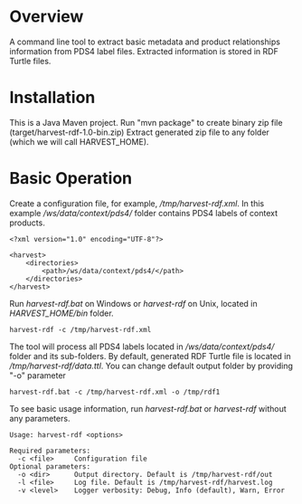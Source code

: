 # Overview
A command line tool to extract basic metadata and product relationships information from PDS4 label files.
Extracted information is stored in RDF Turtle files.

# Installation
This is a Java Maven project. Run "mvn package" to create binary zip file (target/harvest-rdf-1.0-bin.zip)
Extract generated zip file to any folder (which we will call HARVEST_HOME).

# Basic Operation
Create a configuration file, for example, <i>/tmp/harvest-rdf.xml</i>. 
In this example <i>/ws/data/context/pds4/</i> folder contains PDS4 labels of context products.
```
<?xml version="1.0" encoding="UTF-8"?>

<harvest>
    <directories>
        <path>/ws/data/context/pds4/</path>
    </directories>
</harvest>

```

Run <i>harvest-rdf.bat</i> on Windows or <i>harvest-rdf</i> on Unix, located in <i>HARVEST_HOME/bin</i> folder.
```
harvest-rdf -c /tmp/harvest-rdf.xml
```

The tool will process all PDS4 labels located in <i>/ws/data/context/pds4/</i> folder and its sub-folders.
By default, generated RDF Turtle file is located in <i>/tmp/harvest-rdf/data.ttl</i>.
You can change default output folder by providing "-o" parameter
```
harvest-rdf.bat -c /tmp/harvest-rdf.xml -o /tmp/rdf1
```

To see basic usage information, run <i>harvest-rdf.bat</i> or <i>harvest-rdf</i> without any parameters.
```
Usage: harvest-rdf <options>

Required parameters:
  -c <file>     Configuration file
Optional parameters:
  -o <dir>      Output directory. Default is /tmp/harvest-rdf/out
  -l <file>     Log file. Default is /tmp/harvest-rdf/harvest.log
  -v <level>    Logger verbosity: Debug, Info (default), Warn, Error
```
